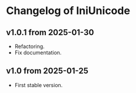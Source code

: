 # Changelog of IniUnicode

## v1.0.1 from 2025-01-30

* Refactoring.
* Fix documentation.

## v1.0 from 2025-01-25

* First stable version.
